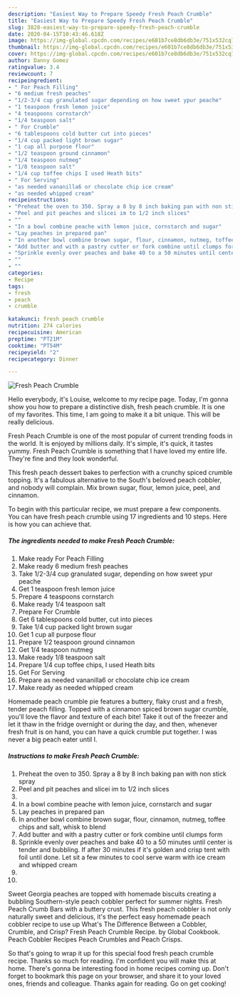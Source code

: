 ```yaml
---
description: "Easiest Way to Prepare Speedy Fresh Peach Crumble"
title: "Easiest Way to Prepare Speedy Fresh Peach Crumble"
slug: 3828-easiest-way-to-prepare-speedy-fresh-peach-crumble
date: 2020-04-15T10:43:46.618Z
image: https://img-global.cpcdn.com/recipes/e601b7ce8db6db3e/751x532cq70/fresh-peach-crumble-recipe-main-photo.jpg
thumbnail: https://img-global.cpcdn.com/recipes/e601b7ce8db6db3e/751x532cq70/fresh-peach-crumble-recipe-main-photo.jpg
cover: https://img-global.cpcdn.com/recipes/e601b7ce8db6db3e/751x532cq70/fresh-peach-crumble-recipe-main-photo.jpg
author: Danny Gomez
ratingvalue: 3.4
reviewcount: 7
recipeingredient:
- " For Peach Filling"
- "6 medium fresh peaches"
- "1/2-3/4 cup granulated sugar depending on how sweet ypur peache"
- "1 teaspoon fresh lemon juice"
- "4 teaspoons cornstarch"
- "1/4 teaspoon salt"
- " For Crumble"
- "6 tablespoons cold butter cut into pieces"
- "1/4 cup packed light brown sugar"
- "1 cup all purpose flour"
- "1/2 teaspoon ground cinnamon"
- "1/4 teaspoon nutmeg"
- "1/8 teaspoon salt"
- "1/4 cup toffee chips I used Heath bits"
- " For Serving"
- "as needed vananilla6 or chocolate chip ice cream"
- "as needed whipped cream"
recipeinstructions:
- "Preheat the oven to 350. Spray a 8 by 8 inch baking pan with non stick spray"
- "Peel and pit peaches and slicei im to 1/2 inch slices"
- ""
- "In a bowl combine peache with lemon juice, cornstarch and sugar"
- "Lay peaches in prepared pan"
- "In another bowl combine brown sugar, flour, cinnamon, nutmeg, toffee chips and salt, whisk to blend"
- "Add butter and with a pastry cutter or fork combine until clumps form"
- "Sprinkle evenly over peaches and bake 40 to a 50 minutes until center is tender and bubbling. If after 30 minutes if it&#39;s golden and crisp tent with foil until done. Let sit a few minutes to cool serve warm with ice cream and whipped cream"
- ""
- ""
categories:
- Recipe
tags:
- fresh
- peach
- crumble

katakunci: fresh peach crumble 
nutrition: 274 calories
recipecuisine: American
preptime: "PT21M"
cooktime: "PT54M"
recipeyield: "2"
recipecategory: Dinner

---
```



![Fresh Peach Crumble](https://img-global.cpcdn.com/recipes/e601b7ce8db6db3e/751x532cq70/fresh-peach-crumble-recipe-main-photo.jpg)

Hello everybody, it's Louise, welcome to my recipe page. Today, I'm gonna show you how to prepare a distinctive dish, fresh peach crumble. It is one of my favorites. This time, I am going to make it a bit unique. This will be really delicious.

Fresh Peach Crumble is one of the most popular of current trending foods in the world. It is enjoyed by millions daily. It's simple, it's quick, it tastes yummy. Fresh Peach Crumble is something that I have loved my entire life. They're fine and they look wonderful.

This fresh peach dessert bakes to perfection with a crunchy spiced crumble topping. It&#39;s a fabulous alternative to the South&#39;s beloved peach cobbler, and nobody will complain. Mix brown sugar, flour, lemon juice, peel, and cinnamon.


To begin with this particular recipe, we must prepare a few components. You can have fresh peach crumble using 17 ingredients and 10 steps. Here is how you can achieve that.

<!--inarticleads1-->

##### The ingredients needed to make Fresh Peach Crumble:

1. Make ready  For Peach Filling
1. Make ready 6 medium fresh peaches
1. Take 1/2-3/4 cup granulated sugar, depending on how sweet ypur peache
1. Get 1 teaspoon fresh lemon juice
1. Prepare 4 teaspoons cornstarch
1. Make ready 1/4 teaspoon salt
1. Prepare  For Crumble
1. Get 6 tablespoons cold butter, cut into pieces
1. Take 1/4 cup packed light brown sugar
1. Get 1 cup all purpose flour
1. Prepare 1/2 teaspoon ground cinnamon
1. Get 1/4 teaspoon nutmeg
1. Make ready 1/8 teaspoon salt
1. Prepare 1/4 cup toffee chips, I used Heath bits
1. Get  For Serving
1. Prepare as needed vananilla6 or chocolate chip ice cream
1. Make ready as needed whipped cream


Homemade peach crumble pie features a buttery, flaky crust and a fresh, tender peach filling. Topped with a cinnamon spiced brown sugar crumble, you&#39;ll love the flavor and texture of each bite! Take it out of the freezer and let it thaw in the fridge overnight or during the day, and then, whenever fresh fruit is on hand, you can have a quick crumble put together. I was never a big peach eater until I. 

<!--inarticleads2-->

##### Instructions to make Fresh Peach Crumble:

1. Preheat the oven to 350. Spray a 8 by 8 inch baking pan with non stick spray
1. Peel and pit peaches and slicei im to 1/2 inch slices
1. 
1. In a bowl combine peache with lemon juice, cornstarch and sugar
1. Lay peaches in prepared pan
1. In another bowl combine brown sugar, flour, cinnamon, nutmeg, toffee chips and salt, whisk to blend
1. Add butter and with a pastry cutter or fork combine until clumps form
1. Sprinkle evenly over peaches and bake 40 to a 50 minutes until center is tender and bubbling. If after 30 minutes if it&#39;s golden and crisp tent with foil until done. Let sit a few minutes to cool serve warm with ice cream and whipped cream
1. 
1. 


Sweet Georgia peaches are topped with homemade biscuits creating a bubbling Southern-style peach cobbler perfect for summer nights. Fresh Peach Crumb Bars with a buttery crust. This fresh peach cobbler is not only naturally sweet and delicious, it&#39;s the perfect easy homemade peach cobbler recipe to use up What&#39;s The Difference Between a Cobbler, Crumble, and Crisp? Fresh Peach Crumble Recipe. by Global Cookbook. Peach Cobbler Recipes Peach Crumbles and Peach Crisps. 

So that's going to wrap it up for this special food fresh peach crumble recipe. Thanks so much for reading. I'm confident you will make this at home. There's gonna be interesting food in home recipes coming up. Don't forget to bookmark this page on your browser, and share it to your loved ones, friends and colleague. Thanks again for reading. Go on get cooking!
